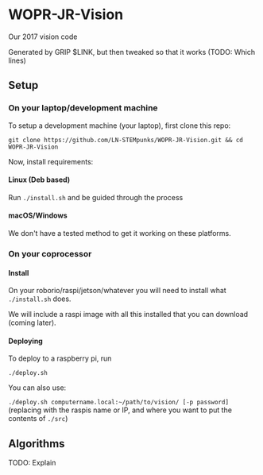 # WOPR-JR-Vision

Our 2017 vision code

Generated by GRIP $LINK, but then tweaked so that it works (TODO: Which lines)


## Setup

### On your laptop/development machine

To setup a development machine (your laptop), first clone this repo:

`git clone https://github.com/LN-STEMpunks/WOPR-JR-Vision.git && cd WOPR-JR-Vision`

Now, install requirements:

#### Linux (Deb based)

Run `./install.sh` and be guided through the process

#### macOS/Windows

We don't have a tested method to get it working on these platforms.

### On your coprocessor

#### Install

On your roborio/raspi/jetson/whatever you will need to install what `./install.sh` does.

We will include a raspi image with all this installed that you can download (coming later).

#### Deploying

To deploy to a raspberry pi, run

`./deploy.sh`

You can also use:

`./deploy.sh computername.local:~/path/to/vision/ [-p password]` (replacing with the raspis name or IP, and where you want to put the contents of `./src`)


## Algorithms

TODO: Explain



